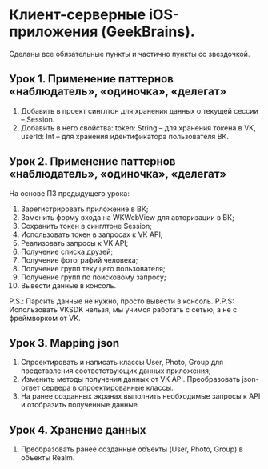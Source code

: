 # Клиент-серверные iOS-приложения (GeekBrains).
Сделаны все обязательные пункты и частично пункты со звездочкой.

## Урок 1. Применение паттернов «наблюдатель», «одиночка», «делегат»
1. Добавить в проект синглтон для хранения данных о текущей сессии – Session.
2. Добавить в него свойства:
    token: String – для хранения токена в VK,
    userId: Int – для хранения идентификатора пользователя ВК.

## Урок 2. Применение паттернов «наблюдатель», «одиночка», «делегат»
На основе ПЗ предыдущего урока:
1. Зарегистрировать приложение в ВК;
2. Заменить форму входа на WKWebView для авторизации в ВК;
3. Сохранить токен в синглтоне Session;
4. Использовать токен в запросах к VK API;
5. Реализовать запросы к VK API;
6. Получение списка друзей;
7. Получение фотографий человека;
8. Получение групп текущего пользователя;
9. Получение групп по поисковому запросу;
10. Вывести данные в консоль.
    
P.S.: Парсить данные не нужно, просто вывести в консоль.
P.P.S: Использовать VKSDK нельзя, мы учимся работать с сетью, а не с фреймворком от VK.

## Урок 3. Mapping json
1. Спроектировать и написать классы User, Photo, Group для представления соответствующих данных приложения;
1. Изменить методы получения данных от VK API. Преобразовать json-ответ сервера в спроектированные классы.
3. На ранее созданных экранах выполнить необходимые запросы к API и отобразить полученные данные.

## Урок 4. Хранение данных
1. Преобразовать ранее созданные объекты (User, Photo, Group) в объекты Realm.
